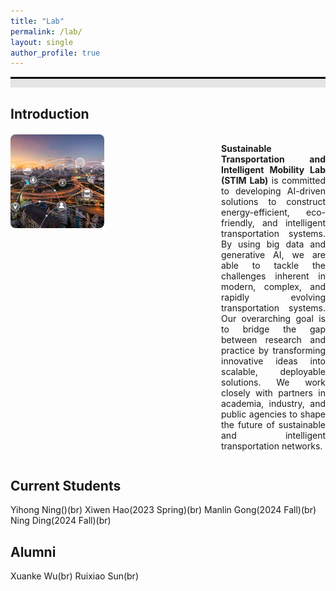 ```yaml
---
title: "Lab"
permalink: /lab/
layout: single
author_profile: true
---
```


<div style="border-top: 3px solid black;"></div>
<div style="background-color: #e5e5e5; height: 1em; margin-bottom: 1.2em;"></div>

<h2>Introduction</h2>
<div style="display: flex; align-items: flex-start; gap: 20px; margin-top: 20px; flex-wrap: nowrap;">
  <!-- Image on the left -->
  <div style="flex: 1 1 auto;">
    <img src="/assets/images/2_ITS.png"
         alt="Intelligent Transportation System"
         style="width: 150px; height: auto; border-radius: 8px; max-width: 100%;">
  </div>

  <!-- Text on the right -->
  <div style="flex: 1 1 0; min-width: 50px;">
    <p style="text-align: justify;">
      <b>Sustainable Transportation and Intelligent Mobility Lab (STIM Lab)</b> is committed to developing AI-driven solutions to construct energy-efficient, eco-friendly, and intelligent transportation systems. By using big data and generative AI, we are able to tackle the challenges inherent in modern, complex, and rapidly evolving transportation systems. Our overarching goal is to bridge the gap between research and practice by transforming innovative ideas into scalable, deployable solutions. We work closely with partners in academia, industry, and public agencies to shape the future of sustainable and intelligent transportation networks.
    </p>
  </div>
</div>


<h2>Current Students</h2>
Yihong Ning()(br)
Xiwen Hao(2023 Spring)(br)
Manlin Gong(2024 Fall)(br)
Ning Ding(2024 Fall)(br)

<h2>Alumni</h2>
Xuanke Wu(br)
Ruixiao Sun(br)
